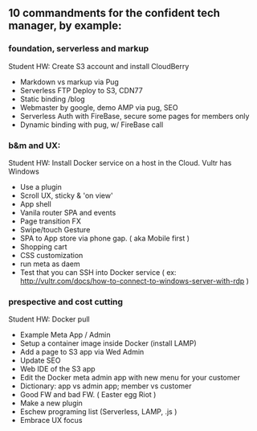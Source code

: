 
## 10 commandments for the confident tech manager, by example:

### foundation, serverless and markup
Student HW: Create S3 account and install CloudBerry
- Markdown vs markup via Pug
- Serverless FTP Deploy to S3, CDN77
- Static binding /blog
- Webmaster by google, demo AMP via pug, SEO
- Serverless Auth with FireBase, secure some pages for members only
- Dynamic binding with pug, w/ FireBase call

### b&m and UX:
Student HW: Install Docker service on a host in the Cloud. Vultr has Windows
- Use a plugin
- Scroll UX, sticky & 'on view'
- App shell
- Vanila router SPA and events
- Page transition FX
- Swipe/touch Gesture
- SPA to App store via phone gap. ( aka Mobile first )
- Shopping cart
- CSS customization
- run meta as daem
- Test that you can SSH into Docker service
( ex: http://vultr.com/docs/how-to-connect-to-windows-server-with-rdp
)

### prespective and cost cutting
Student HW: Docker pull
- Example Meta App / Admin
- Setup a container image inside Docker (install LAMP)
- Add a page to S3 app via Wed Admin
- Update SEO
- Web IDE of the S3 app
- Edit the Docker meta admin app with new menu for your customer
- Dictionary: app vs admin app; member vs customer
- Good FW and bad FW. ( Easter egg Riot )
- Make a new plugin
- Eschew programing list (Serverless, LAMP, .js )
- Embrace UX focus
